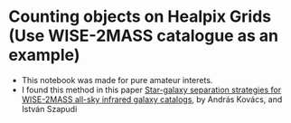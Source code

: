 # Counting objects on Healpix Grids (Use WISE-2MASS catalogue as an example)
- This notebook was made for pure amateur interets.
- I found this method in this paper [Star-galaxy separation strategies for WISE-2MASS all-sky infrared galaxy catalogs](https://arxiv.org/abs/1401.0156), by András Kovács, and István Szapudi
